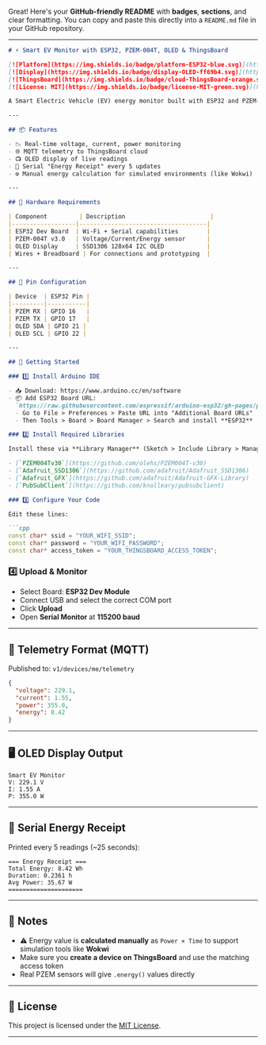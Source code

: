 Great! Here's your **GitHub-friendly README** with **badges**, **sections**, and clear formatting. You can copy and paste this directly into a `README.md` file in your GitHub repository.

---

````markdown
# ⚡ Smart EV Monitor with ESP32, PZEM-004T, OLED & ThingsBoard

[![Platform](https://img.shields.io/badge/platform-ESP32-blue.svg)](https://www.espressif.com/en/products/socs/esp32)
[![Display](https://img.shields.io/badge/display-OLED-ff69b4.svg)](https://learn.adafruit.com/monochrome-oled-breakouts)
[![ThingsBoard](https://img.shields.io/badge/cloud-ThingsBoard-orange.svg)](https://thingsboard.io)
[![License: MIT](https://img.shields.io/badge/license-MIT-green.svg)](https://opensource.org/licenses/MIT)

A Smart Electric Vehicle (EV) energy monitor built with ESP32 and PZEM-004T that transmits real-time power data to **ThingsBoard** via MQTT and displays data on an **OLED screen**.

---

## 📦 Features

- 📉 Real-time voltage, current, power monitoring  
- 🌐 MQTT telemetry to ThingsBoard cloud  
- 📺 OLED display of live readings  
- 🧾 Serial "Energy Receipt" every 5 updates  
- ⚙️ Manual energy calculation for simulated environments (like Wokwi)

---

## 🔧 Hardware Requirements

| Component         | Description                        |
|------------------|------------------------------------|
| ESP32 Dev Board  | Wi-Fi + Serial capabilities        |
| PZEM-004T v3.0   | Voltage/Current/Energy sensor      |
| OLED Display     | SSD1306 128x64 I2C OLED            |
| Wires + Breadboard | For connections and prototyping  |

---

## 🔌 Pin Configuration

| Device  | ESP32 Pin |
|---------|-----------|
| PZEM RX | GPIO 16   |
| PZEM TX | GPIO 17   |
| OLED SDA | GPIO 21 |
| OLED SCL | GPIO 22 |

---

## 🚀 Getting Started

### 1️⃣ Install Arduino IDE

- 📥 Download: https://www.arduino.cc/en/software  
- 📦 Add ESP32 Board URL:  
  `https://raw.githubusercontent.com/espressif/arduino-esp32/gh-pages/package_esp32_index.json`  
  - Go to File > Preferences > Paste URL into "Additional Board URLs"
  - Then Tools > Board > Board Manager > Search and install **ESP32**

### 2️⃣ Install Required Libraries

Install these via **Library Manager** (Sketch > Include Library > Manage Libraries):

- [`PZEM004Tv30`](https://github.com/olehs/PZEM004T-v30)
- [`Adafruit_SSD1306`](https://github.com/adafruit/Adafruit_SSD1306)
- [`Adafruit_GFX`](https://github.com/adafruit/Adafruit-GFX-Library)
- [`PubSubClient`](https://github.com/knolleary/pubsubclient)

### 3️⃣ Configure Your Code

Edit these lines:

```cpp
const char* ssid = "YOUR_WIFI_SSID";
const char* password = "YOUR_WIFI_PASSWORD";
const char* access_token = "YOUR_THINGSBOARD_ACCESS_TOKEN";
````

### 4️⃣ Upload & Monitor

* Select Board: **ESP32 Dev Module**
* Connect USB and select the correct COM port
* Click **Upload**
* Open **Serial Monitor** at **115200 baud**

---

## 📡 Telemetry Format (MQTT)

Published to: `v1/devices/me/telemetry`

```json
{
  "voltage": 229.1,
  "current": 1.55,
  "power": 355.0,
  "energy": 8.42
}
```

---

## 🖥 OLED Display Output

```
Smart EV Monitor
V: 229.1 V
I: 1.55 A
P: 355.0 W
```

---

## 🧾 Serial Energy Receipt

Printed every 5 readings (\~25 seconds):

```
=== Energy Receipt ===
Total Energy: 8.42 Wh
Duration: 0.2361 h
Avg Power: 35.67 W
=====================
```

---

## 🧠 Notes

* ⚠️ Energy value is **calculated manually** as `Power × Time` to support simulation tools like **Wokwi**
* Make sure you **create a device on ThingsBoard** and use the matching access token
* Real PZEM sensors will give `.energy()` values directly

---

## 📜 License

This project is licensed under the [MIT License](https://opensource.org/licenses/MIT).

---